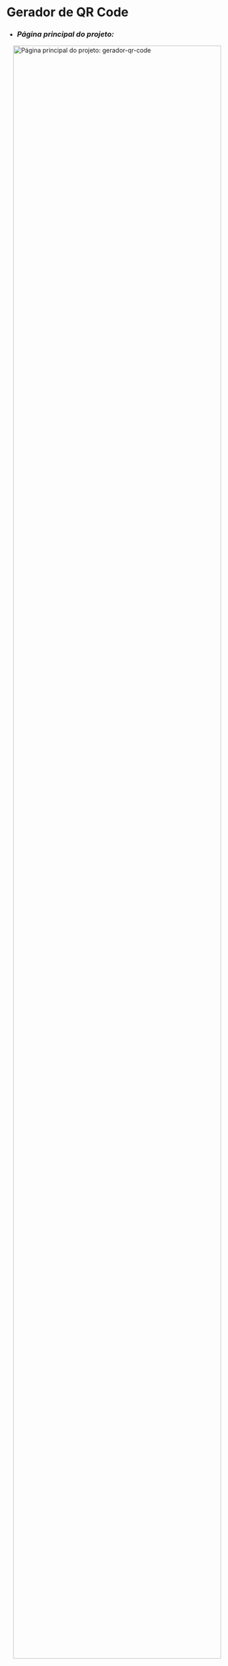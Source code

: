 # Gerador de QR Code

<ul>
  <li><h3><i>Página principal do projeto:</i></h3></li>
</ul>

<img src="https://github.com/user-attachments/assets/5ef1a3e8-4dd8-4a2f-b341-7fff9b68d955" alt="Página principal do projeto: gerador-qr-code" width="97%" align="right"/>
